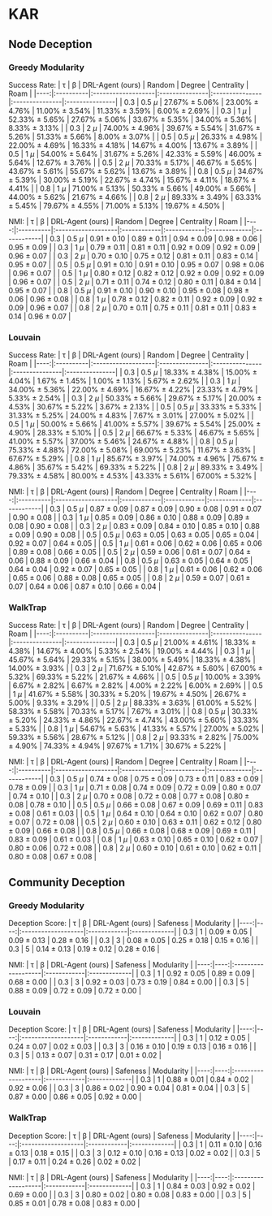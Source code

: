 # KAR

## Node Deception

### Greedy Modularity

Success Rate:
|   τ | β         | DRL-Agent (ours)   | Random         | Degree         | Centrality     | Roam           |
|----:|:----------|:-------------------|:---------------|:---------------|:---------------|:---------------|
| 0.3 | 0.5 $\mu$ | 27.67% ± 5.06%     | 23.00% ± 4.76% | 11.00% ± 3.54% | 11.33% ± 3.59% | 6.00% ± 2.69%  |
| 0.3 | 1 $\mu$   | 52.33% ± 5.65%     | 27.67% ± 5.06% | 33.67% ± 5.35% | 34.00% ± 5.36% | 8.33% ± 3.13%  |
| 0.3 | 2 $\mu$   | 74.00% ± 4.96%     | 39.67% ± 5.54% | 31.67% ± 5.26% | 51.33% ± 5.66% | 8.00% ± 3.07%  |
| 0.5 | 0.5 $\mu$ | 26.33% ± 4.98%     | 22.00% ± 4.69% | 16.33% ± 4.18% | 14.67% ± 4.00% | 13.67% ± 3.89% |
| 0.5 | 1 $\mu$   | 54.00% ± 5.64%     | 31.67% ± 5.26% | 42.33% ± 5.59% | 46.00% ± 5.64% | 12.67% ± 3.76% |
| 0.5 | 2 $\mu$   | 70.33% ± 5.17%     | 46.67% ± 5.65% | 43.67% ± 5.61% | 55.67% ± 5.62% | 13.67% ± 3.89% |
| 0.8 | 0.5 $\mu$ | 34.67% ± 5.39%     | 30.00% ± 5.19% | 22.67% ± 4.74% | 15.67% ± 4.11% | 18.67% ± 4.41% |
| 0.8 | 1 $\mu$   | 71.00% ± 5.13%     | 50.33% ± 5.66% | 49.00% ± 5.66% | 44.00% ± 5.62% | 21.67% ± 4.66% |
| 0.8 | 2 $\mu$   | 89.33% ± 3.49%     | 63.33% ± 5.45% | 79.67% ± 4.55% | 71.00% ± 5.13% | 19.67% ± 4.50% |


NMI:
|   τ | β         | DRL-Agent (ours)   | Random      | Degree      | Centrality   | Roam        |
|----:|:----------|:-------------------|:------------|:------------|:-------------|:------------|
| 0.3 | 0.5 $\mu$ | 0.91 ± 0.10        | 0.89 ± 0.11 | 0.94 ± 0.09 | 0.98 ± 0.06  | 0.95 ± 0.09 |
| 0.3 | 1 $\mu$   | 0.79 ± 0.11        | 0.81 ± 0.11 | 0.92 ± 0.09 | 0.92 ± 0.09  | 0.96 ± 0.07 |
| 0.3 | 2 $\mu$   | 0.70 ± 0.10        | 0.75 ± 0.12 | 0.81 ± 0.11 | 0.83 ± 0.14  | 0.95 ± 0.07 |
| 0.5 | 0.5 $\mu$ | 0.91 ± 0.10        | 0.91 ± 0.10 | 0.95 ± 0.07 | 0.98 ± 0.06  | 0.96 ± 0.07 |
| 0.5 | 1 $\mu$   | 0.80 ± 0.12        | 0.82 ± 0.12 | 0.92 ± 0.09 | 0.92 ± 0.09  | 0.96 ± 0.07 |
| 0.5 | 2 $\mu$   | 0.71 ± 0.11        | 0.74 ± 0.12 | 0.80 ± 0.11 | 0.84 ± 0.14  | 0.95 ± 0.07 |
| 0.8 | 0.5 $\mu$ | 0.91 ± 0.10        | 0.90 ± 0.10 | 0.95 ± 0.08 | 0.98 ± 0.06  | 0.96 ± 0.08 |
| 0.8 | 1 $\mu$   | 0.78 ± 0.12        | 0.82 ± 0.11 | 0.92 ± 0.09 | 0.92 ± 0.09  | 0.96 ± 0.07 |
| 0.8 | 2 $\mu$   | 0.70 ± 0.11        | 0.75 ± 0.11 | 0.81 ± 0.11 | 0.83 ± 0.14  | 0.96 ± 0.07 |


### Louvain

Success Rate:
|   τ | β         | DRL-Agent (ours)   | Random         | Degree         | Centrality     | Roam           |
|----:|:----------|:-------------------|:---------------|:---------------|:---------------|:---------------|
| 0.3 | 0.5 $\mu$ | 18.33% ± 4.38%     | 15.00% ± 4.04% | 1.67% ± 1.45%  | 1.00% ± 1.13%  | 5.67% ± 2.62%  |
| 0.3 | 1 $\mu$   | 34.00% ± 5.36%     | 22.00% ± 4.69% | 16.67% ± 4.22% | 23.33% ± 4.79% | 5.33% ± 2.54%  |
| 0.3 | 2 $\mu$   | 50.33% ± 5.66%     | 29.67% ± 5.17% | 20.00% ± 4.53% | 30.67% ± 5.22% | 3.67% ± 2.13%  |
| 0.5 | 0.5 $\mu$ | 33.33% ± 5.33%     | 31.33% ± 5.25% | 24.00% ± 4.83% | 7.67% ± 3.01%  | 27.00% ± 5.02% |
| 0.5 | 1 $\mu$   | 50.00% ± 5.66%     | 41.00% ± 5.57% | 39.67% ± 5.54% | 25.00% ± 4.90% | 28.33% ± 5.10% |
| 0.5 | 2 $\mu$   | 66.67% ± 5.33%     | 46.67% ± 5.65% | 41.00% ± 5.57% | 37.00% ± 5.46% | 24.67% ± 4.88% |
| 0.8 | 0.5 $\mu$ | 75.33% ± 4.88%     | 72.00% ± 5.08% | 69.00% ± 5.23% | 11.67% ± 3.63% | 67.67% ± 5.29% |
| 0.8 | 1 $\mu$   | 85.67% ± 3.97%     | 74.00% ± 4.96% | 75.67% ± 4.86% | 35.67% ± 5.42% | 69.33% ± 5.22% |
| 0.8 | 2 $\mu$   | 89.33% ± 3.49%     | 79.33% ± 4.58% | 80.00% ± 4.53% | 43.33% ± 5.61% | 67.00% ± 5.32% |


NMI:
|   τ | β         | DRL-Agent (ours)   | Random      | Degree      | Centrality   | Roam        |
|----:|:----------|:-------------------|:------------|:------------|:-------------|:------------|
| 0.3 | 0.5 $\mu$ | 0.87 ± 0.09        | 0.87 ± 0.09 | 0.90 ± 0.08 | 0.91 ± 0.07  | 0.90 ± 0.08 |
| 0.3 | 1 $\mu$   | 0.85 ± 0.09        | 0.86 ± 0.10 | 0.88 ± 0.09 | 0.89 ± 0.08  | 0.90 ± 0.08 |
| 0.3 | 2 $\mu$   | 0.83 ± 0.09        | 0.84 ± 0.10 | 0.85 ± 0.10 | 0.88 ± 0.09  | 0.90 ± 0.08 |
| 0.5 | 0.5 $\mu$ | 0.63 ± 0.05        | 0.63 ± 0.05 | 0.65 ± 0.04 | 0.92 ± 0.07  | 0.64 ± 0.05 |
| 0.5 | 1 $\mu$   | 0.61 ± 0.06        | 0.62 ± 0.06 | 0.65 ± 0.06 | 0.89 ± 0.08  | 0.66 ± 0.05 |
| 0.5 | 2 $\mu$   | 0.59 ± 0.06        | 0.61 ± 0.07 | 0.64 ± 0.06 | 0.88 ± 0.09  | 0.66 ± 0.04 |
| 0.8 | 0.5 $\mu$ | 0.63 ± 0.05        | 0.64 ± 0.05 | 0.64 ± 0.04 | 0.92 ± 0.07  | 0.65 ± 0.05 |
| 0.8 | 1 $\mu$   | 0.61 ± 0.06        | 0.62 ± 0.06 | 0.65 ± 0.06 | 0.88 ± 0.08  | 0.65 ± 0.05 |
| 0.8 | 2 $\mu$   | 0.59 ± 0.07        | 0.61 ± 0.07 | 0.64 ± 0.06 | 0.87 ± 0.10  | 0.66 ± 0.04 |

### WalkTrap

Success Rate:
|   τ | β         | DRL-Agent (ours)   | Random         | Degree         | Centrality     | Roam           |
|----:|:----------|:-------------------|:---------------|:---------------|:---------------|:---------------|
| 0.3 | 0.5 $\mu$ | 21.00% ± 4.61%     | 18.33% ± 4.38% | 14.67% ± 4.00% | 5.33% ± 2.54%  | 19.00% ± 4.44% |
| 0.3 | 1 $\mu$   | 45.67% ± 5.64%     | 29.33% ± 5.15% | 38.00% ± 5.49% | 18.33% ± 4.38% | 14.00% ± 3.93% |
| 0.3 | 2 $\mu$   | 71.67% ± 5.10%     | 42.67% ± 5.60% | 67.00% ± 5.32% | 69.33% ± 5.22% | 21.67% ± 4.66% |
| 0.5 | 0.5 $\mu$ | 10.00% ± 3.39%     | 6.67% ± 2.82%  | 6.67% ± 2.82%  | 4.00% ± 2.22%  | 6.00% ± 2.69%  |
| 0.5 | 1 $\mu$   | 41.67% ± 5.58%     | 30.33% ± 5.20% | 19.67% ± 4.50% | 26.67% ± 5.00% | 9.33% ± 3.29%  |
| 0.5 | 2 $\mu$   | 88.33% ± 3.63%     | 61.00% ± 5.52% | 58.33% ± 5.58% | 70.33% ± 5.17% | 7.67% ± 3.01%  |
| 0.8 | 0.5 $\mu$ | 30.33% ± 5.20%     | 24.33% ± 4.86% | 22.67% ± 4.74% | 43.00% ± 5.60% | 33.33% ± 5.33% |
| 0.8 | 1 $\mu$   | 54.67% ± 5.63%     | 41.33% ± 5.57% | 27.00% ± 5.02% | 59.33% ± 5.56% | 28.67% ± 5.12% |
| 0.8 | 2 $\mu$   | 93.33% ± 2.82%     | 75.00% ± 4.90% | 74.33% ± 4.94% | 97.67% ± 1.71% | 30.67% ± 5.22% |


NMI:
|   τ | β         | DRL-Agent (ours)   | Random      | Degree      | Centrality   | Roam        |
|----:|:----------|:-------------------|:------------|:------------|:-------------|:------------|
| 0.3 | 0.5 $\mu$ | 0.74 ± 0.08        | 0.75 ± 0.09 | 0.73 ± 0.11 | 0.83 ± 0.09  | 0.78 ± 0.09 |
| 0.3 | 1 $\mu$   | 0.71 ± 0.08        | 0.74 ± 0.09 | 0.72 ± 0.09 | 0.80 ± 0.07  | 0.74 ± 0.10 |
| 0.3 | 2 $\mu$   | 0.70 ± 0.08        | 0.72 ± 0.08 | 0.77 ± 0.08 | 0.80 ± 0.08  | 0.78 ± 0.10 |
| 0.5 | 0.5 $\mu$ | 0.66 ± 0.08        | 0.67 ± 0.09 | 0.69 ± 0.11 | 0.83 ± 0.08  | 0.61 ± 0.03 |
| 0.5 | 1 $\mu$   | 0.64 ± 0.10        | 0.64 ± 0.10 | 0.62 ± 0.07 | 0.80 ± 0.07  | 0.72 ± 0.08 |
| 0.5 | 2 $\mu$   | 0.60 ± 0.10        | 0.63 ± 0.11 | 0.62 ± 0.12 | 0.80 ± 0.09  | 0.66 ± 0.08 |
| 0.8 | 0.5 $\mu$ | 0.66 ± 0.08        | 0.68 ± 0.09 | 0.69 ± 0.11 | 0.83 ± 0.09  | 0.61 ± 0.03 |
| 0.8 | 1 $\mu$   | 0.63 ± 0.10        | 0.65 ± 0.10 | 0.62 ± 0.07 | 0.80 ± 0.06  | 0.72 ± 0.08 |
| 0.8 | 2 $\mu$   | 0.60 ± 0.10        | 0.61 ± 0.10 | 0.62 ± 0.11 | 0.80 ± 0.08  | 0.67 ± 0.08 |

## Community Deception

### Greedy Modularity

Deception Score:
|   τ |   β | DRL-Agent (ours)   | Safeness    | Modularity   |
|----:|----:|:-------------------|:------------|:-------------|
| 0.3 |   1 | 0.09 ± 0.05        | 0.09 ± 0.13 | 0.28 ± 0.16  |
| 0.3 |   3 | 0.08 ± 0.05        | 0.25 ± 0.18 | 0.15 ± 0.16  |
| 0.3 |   5 | 0.14 ± 0.13        | 0.19 ± 0.12 | 0.28 ± 0.16  |


NMI:
|   τ |   β | DRL-Agent (ours)   | Safeness    | Modularity   |
|----:|----:|:-------------------|:------------|:-------------|
| 0.3 |   1 | 0.92 ± 0.05        | 0.89 ± 0.09 | 0.68 ± 0.00  |
| 0.3 |   3 | 0.92 ± 0.03        | 0.73 ± 0.19 | 0.84 ± 0.00  |
| 0.3 |   5 | 0.88 ± 0.09        | 0.72 ± 0.09 | 0.72 ± 0.00  |

### Louvain

Deception Score:
|   τ |   β | DRL-Agent (ours)   | Safeness    | Modularity   |
|----:|----:|:-------------------|:------------|:-------------|
| 0.3 |   1 | 0.12 ± 0.05        | 0.24 ± 0.07 | 0.02 ± 0.03  |
| 0.3 |   3 | 0.16 ± 0.10        | 0.19 ± 0.13 | 0.16 ± 0.16  |
| 0.3 |   5 | 0.13 ± 0.07        | 0.31 ± 0.17 | 0.01 ± 0.02  |


NMI:
|   τ |   β | DRL-Agent (ours)   | Safeness    | Modularity   |
|----:|----:|:-------------------|:------------|:-------------|
| 0.3 |   1 | 0.88 ± 0.01        | 0.84 ± 0.02 | 0.92 ± 0.06  |
| 0.3 |   3 | 0.86 ± 0.02        | 0.90 ± 0.04 | 0.81 ± 0.04  |
| 0.3 |   5 | 0.87 ± 0.00        | 0.86 ± 0.05 | 0.92 ± 0.00  |

### WalkTrap

Deception Score:
|   τ |   β | DRL-Agent (ours)   | Safeness    | Modularity   |
|----:|----:|:-------------------|:------------|:-------------|
| 0.3 |   1 | 0.11 ± 0.10        | 0.16 ± 0.13 | 0.18 ± 0.15  |
| 0.3 |   3 | 0.12 ± 0.10        | 0.16 ± 0.13 | 0.02 ± 0.02  |
| 0.3 |   5 | 0.17 ± 0.11        | 0.24 ± 0.26 | 0.02 ± 0.02  |


NMI:
|   τ |   β | DRL-Agent (ours)   | Safeness    | Modularity   |
|----:|----:|:-------------------|:------------|:-------------|
| 0.3 |   1 | 0.84 ± 0.03        | 0.92 ± 0.02 | 0.69 ± 0.00  |
| 0.3 |   3 | 0.80 ± 0.02        | 0.80 ± 0.08 | 0.83 ± 0.00  |
| 0.3 |   5 | 0.85 ± 0.01        | 0.78 ± 0.08 | 0.83 ± 0.00  |